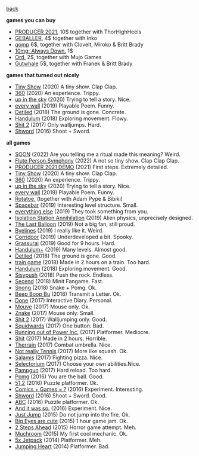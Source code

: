 [back](index)

**games you can buy**
- <a href="https://store.steampowered.com/app/1667320/PRODUCER_2021" target="_blank">PRODUCER 2021</a>, 10$ together with ThorHighHeels
- <a href="https://store.steampowered.com/app/1910260/Geballer/?beta=1" target="_blank">GEBALLER</a>, 4$ together with Inko
- <a href="https://store.steampowered.com/app/1066900?beta=1" target="_blank">qomp</a> 6$, together with Clovelt, Miroko & Britt Brady
- <a href="https://store.steampowered.com/app/1101800/10mg_Always_Down" target="_blank">10mg: Always Down.</a> 1$
- <a href="https://store.steampowered.com/app/1079000/Ord/" target="_blank">Ord.</a> 2$, together with Mujo Games
- <a href="https://store.steampowered.com/app/1267810/Gutwhale" target="_blank">Gutwhale</a> 5$, together with Franek & Britt Brady

**games that turned out nicely**

- <a href="https://stuffedwombat.itch.io/tiny-show" target="_blank">Tiny Show</a> (2020) A tiny show. Clap Clap.
- <a href="https://www.newgrounds.com/portal/view/767702" target="_blank">360</a> (2020) An experience. Trippy.
- <a href="https://www.newgrounds.com/portal/view/752948" target="_blank">up in the sky</a> (2020) Trying to tell a story. Nice.
- <a href="https://www.newgrounds.com/portal/view/744411" target="_blank">every wall</a> (2019) Playable Poem. Funny.
- <a href="https://www.newgrounds.com/portal/view/722470" target="_blank">Detiled</a> (2018) The ground is gone. Concrete.
- <a href="https://www.newgrounds.com/portal/view/715081" target="_blank">Handulum</a> (2018) Exploring movement. Flowy.
- <a href="https://www.newgrounds.com/portal/view/700013" target="_blank">Shit 2</a> (2017) Only walljumps. Hard.
- <a href="https://www.newgrounds.com/portal/view/678184" target="_blank"> Shword</a> (2016) Shoot + Sword.


**all games**
- <a href="https://www.newgrounds.com/portal/view/831674" target="_blank">SOON</a> (2022) Are you telling me a ritual made this meaning? Weird.
- <a href="https://www.newgrounds.com/portal/view/830515">Flute Person Symphony</a> (2022) A not so tiny show. Clap Clap Clap.
- <a href="https://www.newgrounds.com/portal/view/830515">PRODUCER 2021 DEMO</a> (2021) First steps. Extremely detailed.
- <a href="https://stuffedwombat.itch.io/tiny-show" target="_blank">Tiny Show</a> (2020) A tiny show. Clap Clap.
- <a href="https://www.newgrounds.com/portal/view/767702" target="_blank">360</a> (2020) An experience. Trippy.
- <a href="https://www.newgrounds.com/portal/view/752948" target="_blank">up in the sky</a> (2020) Trying to tell a story. Nice.
- <a href="https://www.newgrounds.com/portal/view/744411" target="_blank">every wall</a> (2019) Playable Poem. Funny.
- <a href="https://play.google.com/store/apps/details?id=com.NotSoSolo.Rotatoe" target="_blank">Rotatoe.</a> (together with Adam Pype & Bibiki) 
- <a href="https://www.newgrounds.com/portal/view/735906" target="_blank">Spacebar</a> (2019) Interesting level structure. Small.
- <a href="https://www.newgrounds.com/portal/view/735654" target="_blank">everything else</a> (2019) They took something from you. 
- <a href="https://www.newgrounds.com/portal/view/733821" target="_blank">Isolation Station Annihilation</a> (2019) Alien physics, unprecisely designed.
- <a href="https://www.newgrounds.com/portal/view/732230" target="_blank">The Last Balloon</a> (2019) Not a big fan, still proud.
- <a href="https://www.newgrounds.com/portal/view/729654" target="_blank">Byelines</a> (2019) I really like it. Weird.
- <a href="https://www.newgrounds.com/portal/view/728552" target="_blank">Corridoor</a> (2019) Underdeveloped a bit. Spooky.
- <a href="https://www.newgrounds.com/portal/view/726378" target="_blank">Grassurai</a> (2019) Good for 9 hours. Hard.
- <a href="https://www.newgrounds.com/portal/view/724232" target="_blank">Handulum+</a> (2019) Many levels. Almost good.
- <a href="https://www.newgrounds.com/portal/view/722470" target="_blank">Detiled</a> (2018) The ground is gone. Good.
- <a href="https://www.newgrounds.com/portal/view/719528" target="_blank">train game</a> (2018) Made in 2 hours on a train. Too hard.
- <a href="https://www.newgrounds.com/portal/view/715081" target="_blank">Handulum</a> (2018) Exploring movement. Good.
- <a href="https://www.newgrounds.com/portal/view/714782" target="_blank">Sisypush</a> (2018) Push the rock. Endless.
- <a href="https://www.newgrounds.com/portal/view/709183" target="_blank">Secend</a> (2018) Minit Fangame. Fast.
- <a href="https://www.newgrounds.com/portal/view/706826" target="_blank">Snong</a> (2018) Snake + Pomg. Ok.
-  <a href="https://www.newgrounds.com/portal/view/705921" target="_blank">Beep Boop Bu</a> (2018) Transmit a Letter. Ok.
- <a href="https://www.newgrounds.com/portal/view/704468" target="_blank">Done</a> (2017) Interactive Diary. Personal.
- <a href="https://www.newgrounds.com/portal/view/702801" target="_blank">Mouve</a> (2017) Mouse only. Ok.
- <a href="https://www.newgrounds.com/portal/view/701435" target="_blank">Znake</a> (2017) Mouse only. Small.
- <a href="https://www.newgrounds.com/portal/view/700013" target="_blank">Shit 2</a> (2017) Walljumping only. Good.
- <a href="https://www.newgrounds.com/portal/view/698728" target="_blank">Squidwards</a> (2017) One button. Bad.
- <a href="https://www.newgrounds.com/portal/view/697175" target="_blank">Running out of Power Inc.</a> (2017) Platformer. Mediocre.
- <a href="https://www.newgrounds.com/portal/view/694326" target="_blank">Shit</a> (2017) Made in 2 hours. Horrible.
- <a href="https://www.newgrounds.com/portal/view/692485" target="_blank">Therrain</a> (2017) Combat umbrella. Nice.
- <a href="https://www.newgrounds.com/portal/view/692213" target="_blank">Not really Tennis</a> (2017) More like squash. Ok.
- <a href="https://www.newgrounds.com/portal/view/690826" target="_blank">Salamis</a> (2017) Fighting pizza. Nice.
- <a href="https://www.newgrounds.com/portal/view/689530" target="_blank">Selectorium</a> (2017) Choose your own abilities.Nice.
- <a href="https://www.newgrounds.com/portal/view/688192" target="_blank">Pampgun</a> (2017) Hard reload. Too hard.
- <a href="https://www.newgrounds.com/portal/view/683949" target="_blank">Pomg</a> (2016) You are the ball. Good.
- <a href="https://www.newgrounds.com/portal/view/682288" target="_blank">51.2</a> (2016) Puzzle platformer. Ok.
- <a href="https://www.newgrounds.com/portal/view/679281" target="_blank">Comics + Games = ?</a> (2016) Experiment. Interesting.
- <a href="https://www.newgrounds.com/portal/view/678184" target="_blank"> Shword</a> (2016) Shoot + Sword. Good.
- <a href="https://www.newgrounds.com/portal/view/674994" target="_blank">ABC</a> (2016) Puzzle platformer. Ok.
- <a href="https://www.newgrounds.com/portal/view/670180" target="_blank">And it was so.</a> (2016) Experiment. Nice.
- <a href="https://www.newgrounds.com/portal/view/668865" target="_blank">Just Jump</a> (2015) Do not jump into the fire. Ok.
- <a href="https://www.newgrounds.com/portal/view/664929" target="_blank">Big Eyes are cute</a> (2015) 1 hour game jam. Ok.
- <a href="https://www.newgrounds.com/portal/view/659994" target="_blank">2 Steps Ahead</a> (2015) Horror game attempt. Meh.
- <a href="https://www.newgrounds.com/portal/view/656810" target="_blank">Muchroom</a> (2015) My first cool mechanic. Ok.
- <a href="https://www.newgrounds.com/portal/view/649154" target="_blank">5x Jetpack</a> (2014) Platformer. Meh.
- <a href="https://www.newgrounds.com/portal/view/648999" target="_blank">Jumping Heart</a> (2014) Platformer. Bad.
